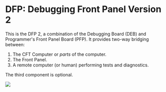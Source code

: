 # DFP: Debugging Front Panel Version 2

This is the DFP 2, a combination of the Debugging Board (DEB) and
Programmer's Front Panel Board (PFP). It provides two-way bridging
between:

1. The CFT Computer or *parts* of the computer.
2. The Front Panel.
3. A remote computer (or human) performing tests and diagnostics.

The third component is optional.

<img align="center" src="http://pelican.bedroomlan.org/hardware/cft/2019-09-05-dfp2-render-rc2.jpg" />


